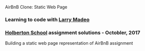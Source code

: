 AirBnB Clone: Static Web Page

### Learning to code with [Larry Madeo](https://twitter.com/larmalade)

### [Holberton School](https://www.holbertonschool.com) assignment solutions - Octobler, 2017

Building a static web page representation of AirBnB assignment
